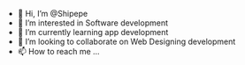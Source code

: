 - 👋 Hi, I’m @Shipepe
- 👀 I’m interested in Software development
- 🌱 I’m currently learning app development
- 💞️ I’m looking to collaborate on Web Designing development
- 📫 How to reach me ...

<!---
Shipepe/Shipepe is a ✨ special ✨ repository because its `README.md` (this file) appears on your GitHub profile.
You can click the Preview link to take a look at your changes.
--->
